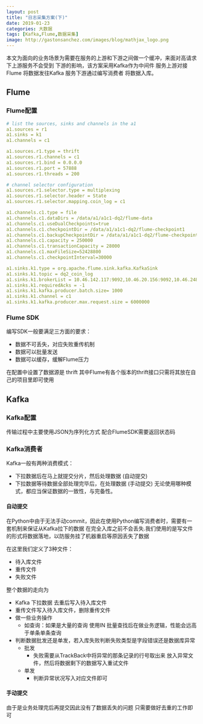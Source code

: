 ```yaml
---
layout: post
title: "日志采集方案(下)"
date: 2019-01-23
categories: 大数据
tags: [Kafka,Flume,数据采集]
image: http://gastonsanchez.com/images/blog/mathjax_logo.png
---
```


本文为面向的业务场景为需要在服务的上游和下游之间做一个缓冲，来面对高请求下上游服务不会受到
下游的影响，该方案采用Kafka作为中间件 服务上游对接Flume 将数据发往Kafka 服务下游通过编写消费者
将数据入库。 

<!-- more -->

## Flume
### Flume配置
```yaml
# list the sources, sinks and channels in the a1
a1.sources = r1 
a1.sinks = k1 
a1.channels = c1

a1.sources.r1.type = thrift
a1.sources.r1.channels = c1
a1.sources.r1.bind = 0.0.0.0
a1.sources.r1.port = 57888
a1.sources.r1.threads = 200

# channel selector configuration
a1.sources.r1.selector.type = multiplexing
a1.sources.r1.selector.header = State
a1.sources.r1.selector.mapping.coin_log = c1

a1.channels.c1.type = file
a1.channels.c1.dataDirs = /data/a1/a1c1-dq2/flume-data
a1.channels.c1.useDualCheckpoints=true
a1.channels.c1.checkpointDir = /data/a1/a1c1-dq2/flume-checkpoint1
a1.channels.c1.backupCheckpointDir = /data/a1/a1c1-dq2/flume-checkpoint2
a1.channels.c1.capacity = 250000
a1.channels.c1.transactionCapacity = 28000
a1.channels.c1.maxFileSize=52428800
a1.channels.c1.checkpointInterval=30000

a1.sinks.k1.type = org.apache.flume.sink.kafka.KafkaSink
a1.sinks.k1.topic = dq2_coin_log
a1.sinks.k1.brokerList = 10.46.142.117:9092,10.46.20.156:9092,10.46.248.21:9092
a1.sinks.k1.requiredAcks = -1
a1.sinks.k1.kafka.producer.batch.size= 1000
a1.sinks.k1.channel = c1
a1.sinks.k1.kafka.producer.max.request.size = 6000000

```

### Flume SDK
编写SDK一般要满足三方面的要求：
- 数据不可丢失，对应失败重传机制
- 数据可以批量发送
- 数据可以缓存，缓解Flume压力  

在配置中设置了数据源是 thrift 其中Flume有各个版本的thrift接口只需将其放在自己的项目里即可使用

## Kafka

### Kafka配置

传输过程中主要使用JSON为序列化方式
配合FlumeSDK需要返回状态码

### Kafka消费者
Kafka一般有两种消费模式：
- 下拉数据后在马上就提交分片，然后处理数据 (自动提交)
- 下拉数据等待数据全部处理完毕后，在处理数据 (手动提交)
无论使用哪种模式，都应当保证数据的一致性，与完备性。

#### 自动提交

在Python中由于无法手动commit，因此在使用Python编写消费者时，需要有一套机制来保证从Kafka拉下的数据
在完全入库之前不会丢失.我们使用的是写文件的形式将数据落地，以防服务挂了机器重启等原因丢失了数据

在这里我们定义了3种文件：
- 待入库文件
- 重传文件
- 失败文件

整个数据的走向为 

- Kafka 下拉数据 去重后写入待入库文件
- 重传文件写入待入库文件，删除重传文件
- 做一些业务操作
    - 如查询：如果是大量的查询 使用IN 批量查找后在做业务逻辑，性能会远高于单条单条查询
- 判断数据批发还是单发，若入库失败判断失败类型是字段错误还是数据库异常
    - 批发
        - 失败需要从TrackBack中将异常的那条记录的行号取出来 放入异常文件，然后将数据剩下的数据写入重试文件
    - 单发
        - 判断异常状况写入对应文件即可
        
#### 手动提交

由于是业务处理完后再提交因此没有了数据丢失的问题 只需要做好去重的工作即可